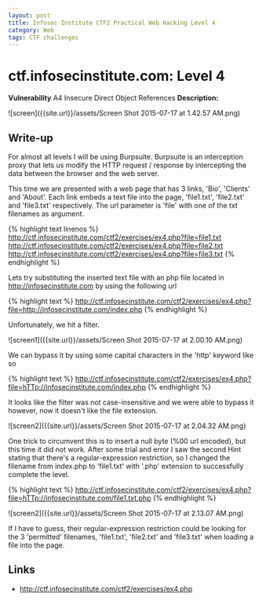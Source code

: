```yaml
---
layout: post
title: Infosec Institute CTF2 Practical Web Hacking Level 4
category: Web
tags: CTF challenges
---
```


# ctf.infosecinstitute.com: Level 4
**Vulnerability** A4 Insecure Direct Object References
**Description:**

![screen]({{site.url}}/assets/Screen Shot 2015-07-17 at 1.42.57 AM.png)

## Write-up

For almost all levels I will be using Burpsuite. Burpsuite is an interception proxy that lets us modify the HTTP request
 / response by intercepting the data between the browser and the web server.
 
This time we are presented with a web page that has 3 links, 'Bio', 'Clients' and 'About'. Each link embeds a text file into
the page, 'file1.txt', 'file2.txt' and 'file3.txt' respectively. The url parameter is 'file' with one of the txt filenames as
argument.

{% highlight text linenos %}
http://ctf.infosecinstitute.com/ctf2/exercises/ex4.php?file=file1.txt
http://ctf.infosecinstitute.com/ctf2/exercises/ex4.php?file=file2.txt
http://ctf.infosecinstitute.com/ctf2/exercises/ex4.php?file=file3.txt
{% endhighlight %}

Lets try substituting the inserted text file with an php file located in http://infosecinstitute.com by using the
following url

{% highlight text %}
http://ctf.infosecinstitute.com/ctf2/exercises/ex4.php?file=http://infosecinstitute.com/index.php
{% endhighlight %}

Unfortunately, we hit a filter.

![screen1]({{site.url}}/assets/Screen Shot 2015-07-17 at 2.00.10 AM.png)

We can bypass it by using some capital characters in the 'http' keyword like so

{% highlight text %}
http://ctf.infosecinstitute.com/ctf2/exercises/ex4.php?file=hTTp://infosecinstitute.com/index.php
{% endhighlight %}

It looks like the filter was not case-insensitive and we were able to bypass it however,
now it doesn't like the file extension.

![screen2]({{site.url}}/assets/Screen Shot 2015-07-17 at 2.04.32 AM.png)

One trick to circumvent this is to insert a null byte (%00 url encoded), but this time it did not work.
After some trial and error I saw the second Hint stating that there's a regular-expression restriction,
so I changed the filename from index.php to 'file1.txt' with '.php' extension to successfully complete the level.

{% highlight text %}
http://ctf.infosecinstitute.com/ctf2/exercises/ex4.php?file=hTTp://infosecinstitute.com/file1.txt.php
{% endhighlight %}

![screen2]({{site.url}}/assets/Screen Shot 2015-07-17 at 2.13.07 AM.png)

If I have to guess, their regular-expression restriction could be looking for the 3 'permitted' filenames, 'file1.txt',
'file2.txt' and 'file3.txt' when loading a file into the page.

## Links

* <http://ctf.infosecinstitute.com/ctf2/exercises/ex4.php>
